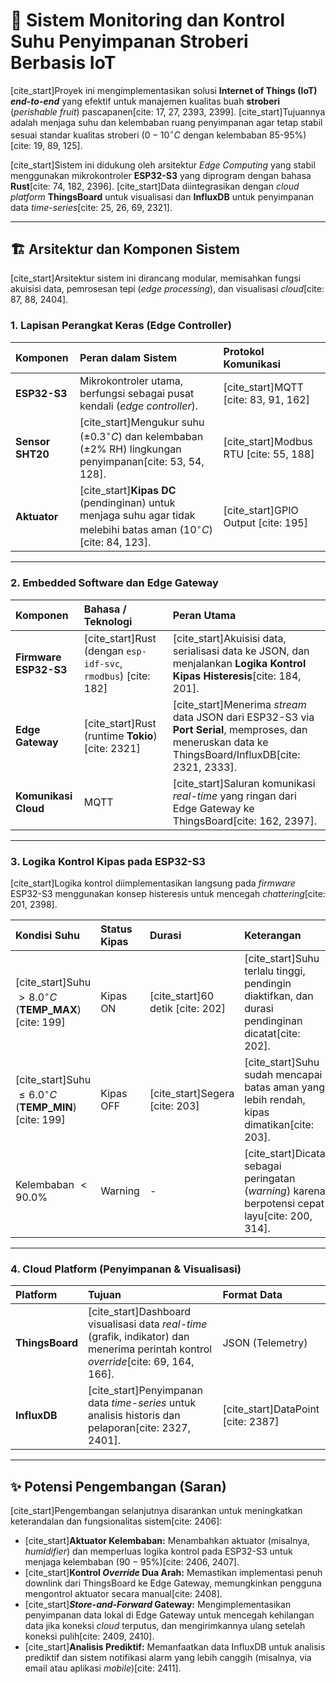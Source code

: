 # 🍓 Sistem Monitoring dan Kontrol Suhu Penyimpanan Stroberi Berbasis IoT

[cite_start]Proyek ini mengimplementasikan solusi **Internet of Things (IoT) *end-to-end*** yang efektif untuk manajemen kualitas buah **stroberi** (*perishable fruit*) pascapanen[cite: 17, 27, 2393, 2399]. [cite_start]Tujuannya adalah menjaga suhu dan kelembaban ruang penyimpanan agar tetap stabil sesuai standar kualitas stroberi ($0-10^{\circ}C$ dengan kelembaban 85-95%)[cite: 19, 89, 125].

[cite_start]Sistem ini didukung oleh arsitektur *Edge Computing* yang stabil menggunakan mikrokontroler **ESP32-S3** yang diprogram dengan bahasa **Rust**[cite: 74, 182, 2396]. [cite_start]Data diintegrasikan dengan *cloud platform* **ThingsBoard** untuk visualisasi dan **InfluxDB** untuk penyimpanan data *time-series*[cite: 25, 26, 69, 2321].

---

## 🏗️ Arsitektur dan Komponen Sistem

[cite_start]Arsitektur sistem ini dirancang modular, memisahkan fungsi akuisisi data, pemrosesan tepi (*edge processing*), dan visualisasi *cloud*[cite: 87, 88, 2404].

### 1. Lapisan Perangkat Keras (Edge Controller)

| Komponen | Peran dalam Sistem | Protokol Komunikasi |
| :--- | :--- | :--- |
| **ESP32-S3** | Mikrokontroler utama, berfungsi sebagai pusat kendali (*edge controller*). | [cite_start]MQTT [cite: 83, 91, 162] |
| **Sensor SHT20** | [cite_start]Mengukur suhu ($\pm0.3^{\circ}C$) dan kelembaban ($\pm2\%$ RH) lingkungan penyimpanan[cite: 53, 54, 128]. | [cite_start]Modbus RTU [cite: 55, 188] |
| **Aktuator** | [cite_start]**Kipas DC** (pendinginan) untuk menjaga suhu agar tidak melebihi batas aman ($10^{\circ}C$)[cite: 84, 123]. | [cite_start]GPIO Output [cite: 195] |

***

### 2. Embedded Software dan Edge Gateway

| Komponen | Bahasa / Teknologi | Peran Utama |
| :--- | :--- | :--- |
| **Firmware ESP32-S3** | [cite_start]Rust (dengan `esp-idf-svc`, `rmodbus`) [cite: 182] | [cite_start]Akuisisi data, serialisasi data ke JSON, dan menjalankan **Logika Kontrol Kipas Histeresis**[cite: 184, 201]. |
| **Edge Gateway** | [cite_start]Rust (runtime **Tokio**) [cite: 2321] | [cite_start]Menerima *stream* data JSON dari ESP32-S3 via **Port Serial**, memproses, dan meneruskan data ke ThingsBoard/InfluxDB[cite: 2321, 2333]. |
| **Komunikasi Cloud** | MQTT | [cite_start]Saluran komunikasi *real-time* yang ringan dari Edge Gateway ke ThingsBoard[cite: 162, 2397]. |

***

### 3. Logika Kontrol Kipas pada ESP32-S3

[cite_start]Logika kontrol diimplementasikan langsung pada *firmware* ESP32-S3 menggunakan konsep histeresis untuk mencegah *chattering*[cite: 201, 2398].

| Kondisi Suhu | Status Kipas | Durasi | Keterangan |
| :--- | :--- | :--- | :--- |
| [cite_start]Suhu $> 8.0^{\circ}C$ (**TEMP\_MAX**) [cite: 199] | Kipas ON | [cite_start]60 detik [cite: 202] | [cite_start]Suhu terlalu tinggi, pendingin diaktifkan, dan durasi pendinginan dicatat[cite: 202]. |
| [cite_start]Suhu $\le 6.0^{\circ}C$ (**TEMP\_MIN**) [cite: 199] | Kipas OFF | [cite_start]Segera [cite: 203] | [cite_start]Suhu sudah mencapai batas aman yang lebih rendah, kipas dimatikan[cite: 203]. |
| Kelembaban $< 90.0\%$ | Warning | - | [cite_start]Dicatat sebagai peringatan (*warning*) karena berpotensi cepat layu[cite: 200, 314]. |

***

### 4. Cloud Platform (Penyimpanan & Visualisasi)

| Platform | Tujuan | Format Data |
| :--- | :--- | :--- |
| **ThingsBoard** | [cite_start]Dashboard visualisasi data *real-time* (grafik, indikator) dan menerima perintah kontrol *override*[cite: 69, 164, 166]. | JSON (Telemetry) |
| **InfluxDB** | [cite_start]Penyimpanan data *time-series* untuk analisis historis dan pelaporan[cite: 2327, 2401]. | [cite_start]DataPoint [cite: 2387] |

---

## ✨ Potensi Pengembangan (Saran)

[cite_start]Pengembangan selanjutnya disarankan untuk meningkatkan keterandalan dan fungsionalitas sistem[cite: 2406]:

* [cite_start]**Aktuator Kelembaban:** Menambahkan aktuator (misalnya, *humidifier*) dan memperluas logika kontrol pada ESP32-S3 untuk menjaga kelembaban ($90-95\%$)[cite: 2406, 2407].
* [cite_start]**Kontrol *Override* Dua Arah:** Memastikan implementasi penuh downlink dari ThingsBoard ke Edge Gateway, memungkinkan pengguna mengontrol aktuator secara manual[cite: 2408].
* [cite_start]***Store-and-Forward* Gateway:** Mengimplementasikan penyimpanan data lokal di Edge Gateway untuk mencegah kehilangan data jika koneksi *cloud* terputus, dan mengirimkannya ulang setelah koneksi pulih[cite: 2409, 2410].
* [cite_start]**Analisis Prediktif:** Memanfaatkan data InfluxDB untuk analisis prediktif dan sistem notifikasi alarm yang lebih canggih (misalnya, via email atau aplikasi *mobile*)[cite: 2411].
